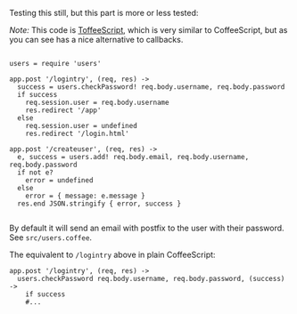 Testing this still, but this part is more or less tested:

*Note:* This code is [ToffeeScript](https://github.com/jiangmiao/toffee-script), which is very similar to CoffeeScript, but as you can see has a nice alternative to callbacks.  

```coffee-script

users = require 'users'

app.post '/logintry', (req, res) ->
  success = users.checkPassword! req.body.username, req.body.password
  if success
    req.session.user = req.body.username
    res.redirect '/app'
  else
    req.session.user = undefined
    res.redirect '/login.html'

app.post '/createuser', (req, res) ->
  e, success = users.add! req.body.email, req.body.username, req.body.password
  if not e?
    error = undefined
  else
    error = { message: e.message }
  res.end JSON.stringify { error, success }


```

By default it will send an email with postfix to the user with their password.  See `src/users.coffee`.


The equivalent to `/logintry` above in plain CoffeeScript:

```coffee-script
app.post '/logintry', (req, res) ->
  users.checkPassword req.body.username, req.body.password, (success) ->
    if success
    #...
```

